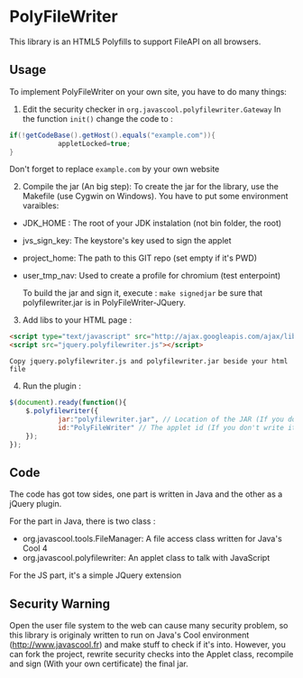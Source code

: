 # PolyFileWriter
This library is an HTML5 Polyfills to support FileAPI on all browsers.

## Usage
To implement PolyFileWriter on your own site, you have to do many things:

1. Edit the security checker in `org.javascool.polyfilewriter.Gateway`
   In the function `init()` change the code to :

```java
if(!getCodeBase().getHost().equals("example.com")){
            appletLocked=true;
}
```

   Don't forget to replace `example.com` by your own website

2. Compile the jar (An big step):
    To create the jar for the library, use the Makefile (use Cygwin on Windows).
    You have to put some environment varaibles:

* JDK_HOME : The root of your JDK instalation (not bin folder, the root)
* jvs_sign_key: The keystore's key used to sign the applet
* project_home: The path to this GIT repo (set empty if it's PWD)
* user_tmp_nav: Used to create a profile for chromium (test enterpoint)

    To build the jar and sign it, execute :
    ```make signedjar```
be sure that polyfilewriter.jar is in PolyFileWriter-JQuery.

3. Add libs to your HTML page :
```html
<script type="text/javascript" src="http://ajax.googleapis.com/ajax/libs/jquery/1.7/jquery.min.js"></script>
<script src="jquery.polyfilewriter.js"></script>
```
    Copy jquery.polyfilewriter.js and polyfilewriter.jar beside your html file

4. Run the plugin :
```js
$(document).ready(function(){
    $.polyfilewriter({
            jar:"polyfilewriter.jar", // Location of the JAR (If you don't write it the default location will be polyfilewriter.jar)
            id:"PolyFileWriter" // The applet id (If you don't write it the default location will be a random UUID)
    });
});
```

## Code
The code has got tow sides, one part is written in Java and the other as a jQuery plugin.

For the part in Java, there is two class :

* org.javascool.tools.FileManager: A file access class written for Java's Cool 4
* org.javascool.polyfilewriter: An applet class to talk with JavaScript

For the JS part, it's a simple JQuery extension

## Security Warning
Open the user file system to the web can cause many security problem, so this library is originaly written to run on Java's Cool environment (http://www.javascool.fr) and make stuff to check if it's into.
However, you can fork the project, rewrite security checks into the Applet class, recompile and sign (With your own certificate) the final jar.